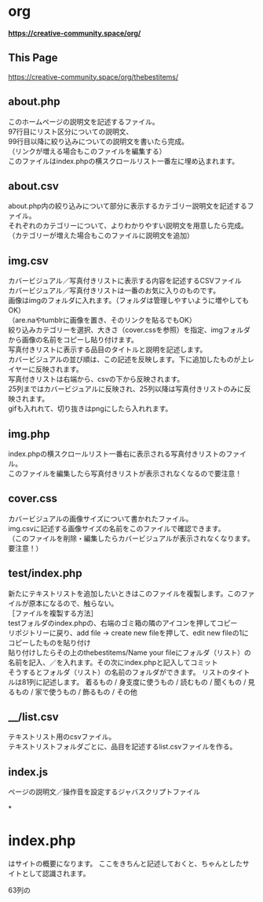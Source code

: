 # org
**https://creative-community.space/org/**

## This Page
https://creative-community.space/org/thebestitems/


## about.php
このホームページの説明文を記述するファイル。<br>
97行目にリスト区分についての説明文、<br>
99行目以降に絞り込みについての説明文を書いたら完成。<br>
（リンクが増える場合もこのファイルを編集する）<br>
このファイルはindex.phpの横スクロールリスト一番左に埋め込まれます。<br>

## about.csv
about.php内の絞り込みについて部分に表示するカテゴリー説明文を記述するファイル。<br>
それぞれのカテゴリーについて、よりわかりやすい説明文を用意したら完成。<br>
（カテゴリーが増えた場合もこのファイルに説明文を追加）

## img.csv
カバービジュアル／写真付きリストに表示する内容を記述するCSVファイル<br>
カバービジュアル／写真付きリストは一番のお気に入りのものです。<br>
画像はimgのフォルダに入れます。（フォルダは管理しやすいように増やしてもOK）<br>
（are.naやtumblrに画像を置き、そのリンクを貼るでもOK）<br>
絞り込みカテゴリーを選択、大きさ（cover.cssを参照）を指定、imgフォルダから画像の名前をコピーし貼り付けます。<br>
写真付きリストに表示する品目のタイトルと説明を記述します。<br>
カバービジュアルの並び順は、この記述を反映します。下に追加したものが上レイヤーに反映されます。<br>
写真付きリストは右端から、csvの下から反映されます。<br>
25列まではカバービジュアルに反映され、25列以降は写真付きリストのみに反映されます。<br>
gifも入れれて、切り抜きはpngにしたら入れれます。<br>
## img.php
index.phpの横スクロールリスト一番右に表示される写真付きリストのファイル。<br>
このファイルを編集したら写真付きリストが表示されなくなるので要注意！<br>

## cover.css
カバービジュアルの画像サイズについて書かれたファイル。<br>
img.csvに記述する画像サイズの名前をこのファイルで確認できます。<br>
（このファイルを削除・編集したらカバービジュアルが表示されなくなります。要注意！）<br>

## test/index.php 
新たにテキストリストを追加したいときはこのファイルを複製します。このファイルが原本になるので、触らない。<br>
［ファイルを複製する方法］<br>
testフォルダのindex.phpの、右端のゴミ箱の隣のアイコンを押してコピー<br>
リポジトリーに戻り、add file → create new fileを押して、edit new fileの1にコピーしたものを貼り付け<br>
貼り付けしたらその上のthebestitems/Name your fileにフォルダ（リスト）の名前を記入、／を入れます。その次にindex.phpと記入してコミット<br>
そうするとフォルダ（リスト）の名前のフォルダができます。
リストのタイトルは81列に記述します。
着るもの / 身支度に使うもの / 読むもの / 聞くもの / 見るもの / 家で使うもの / 飾るもの / その他

## __/list.csv
テキストリスト用のcsvファイル。<br>
テキストリストフォルダごとに、品目を記述するlist.csvファイルを作る。

## index.js
ページの説明文／操作音を設定するジャバスクリプトファイル

*　　


# index.php

<head>はサイトの概要になります。
ここをきちんと記述しておくと、ちゃんとしたサイトとして認識されます。
  
63列の<style>が見た目を変える部分です。
65列〜74列で、テキストや背景などの色を変更します。
83列は絞り込みなどのフォントを管理します。
84列のtransformは長体・平体の記述です。（1,1）の場合デフォルト比率になります。
  
92列はタイトルや説明文おフォントを管理します。
font-familyはまず最初のフォント、そのフォントがなければ次に指定したフォントになります。
  
133列〜134列はスクロールバーの見た目を管理します。
  
311列の<body>はサイトの中身を管理します。
314列はページ右上の小さいタイトルです。
316列は流れる文章です。
319列のは大きな文字のタイトルです。
  
> header > title | meta 編集
> 
> body > ._more | #marquee | #nav を編集
> 
> body > .mousedragscrollable | script > $("#__").load("__/index.php"); を編集
> 


*CSS Text & Color*

フォント一覧

https://www.cssfontstack.com/

https://mimi.moe.in/nmp/fonts/allfonts

https://book.studio947.net/article/1634/

https://fonts.google.com/


カラーチャート

https://fromkato.com/color

https://htmlcolorcodes.com/color-names/


参考ツール

https://picular.co/

https://pigment.shapefactory.co/

https://colorable.jxnblk.com/



GitHub

[https://github.com/the-things-i-we-own](https://github.com/the-things-i-we-own)


GitHub Team

https://github.com/orgs/the-things-i-we-own/teams/org
